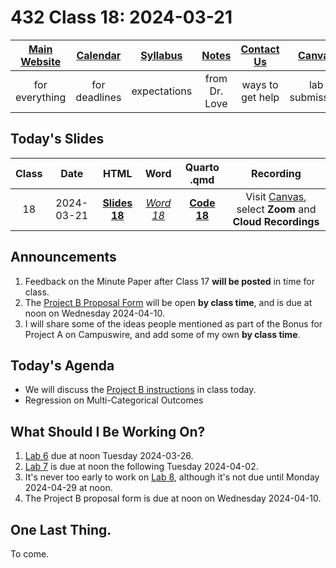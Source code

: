 # 432 Class 18: 2024-03-21

[Main Website](https://thomaselove.github.io/432-2024/) | [Calendar](https://thomaselove.github.io/432-2024/calendar.html) | [Syllabus](https://thomaselove.github.io/432-syllabus-2024/) | [Notes](https://thomaselove.github.io/432-notes/) | [Contact Us](https://thomaselove.github.io/432-2024/contact.html) | [Canvas](https://canvas.case.edu) | [Data and Code](https://github.com/THOMASELOVE/432-data) | [Sources](https://github.com/THOMASELOVE/432-classes-2024/tree/main/sources)
:-----------: | :--------------: | :----------: | :---------: | :-------------: | :-----------: | :------------: |:------:
for everything | for deadlines | expectations | from Dr. Love | ways to get help | lab submission | for downloads | to read

## Today's Slides

Class | Date | HTML | Word | Quarto .qmd | Recording
:---: | :--------: | :------: | :------: | :------: | :-------------:
18 | 2024-03-21 | **[Slides 18](https://thomaselove.github.io/432-slides-2024/slides18.html)** | *[Word 18](https://thomaselove.github.io/432-slides-2024/slides18w.docx)* | **[Code 18](https://github.com/THOMASELOVE/432-slides-2024/blob/main/slides18.qmd)** | Visit [Canvas](https://canvas.case.edu/), select **Zoom** and **Cloud Recordings**

## Announcements

1. Feedback on the Minute Paper after Class 17 **will be posted** in time for class.
2. The [Project B Proposal Form](https://bit.ly/432-2024-projectB-proposal-form) will be open **by class time**, and is due at noon on Wednesday 2024-04-10.
3. I will share some of the ideas people mentioned as part of the Bonus for Project A on Campuswire, and add some of my own **by class time**.

## Today's Agenda

- We will discuss the [Project B instructions](https://thomaselove.github.io/432-2024/projB.html) in class today.
- Regression on Multi-Categorical Outcomes

## What Should I Be Working On?

1. [Lab 6](https://thomaselove.github.io/432-2024/lab6.html) due at noon Tuesday 2024-03-26.
2. [Lab 7](https://thomaselove.github.io/432-2024/lab7.html) is due at noon the following Tuesday 2024-04-02.
3. It's never too early to work on [Lab 8](https://thomaselove.github.io/432-2024/lab8.html), although it's not due until Monday 2024-04-29 at noon.
4. The Project B proposal form is due at noon on Wednesday 2024-04-10.

## One Last Thing.

To come.
